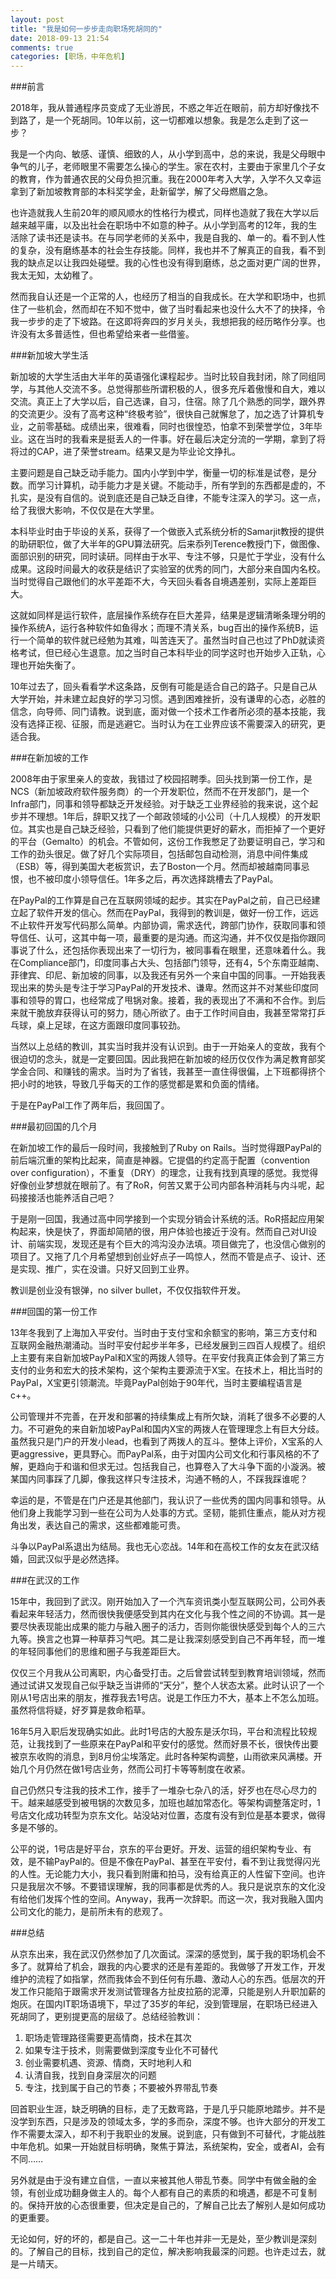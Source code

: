 ```yaml
---
layout: post
title: "我是如何一步步走向职场死胡同的"
date: 2018-09-13 21:54
comments: true
categories: [职场，中年危机]
---
```



###前言

2018年，我从普通程序员变成了无业游民，不惑之年近在眼前，前方却好像找不到路了，是一个死胡同。10年以前，这一切都难以想象。我是怎么走到了这一步？

我是一个内向、敏感、谨慎、细致的人，从小学到高中，总的来说，我是父母眼中争气的儿子，老师眼里不需要怎么操心的学生。家在农村，主要由于家里几个子女的教育，作为普通农民的父母负担沉重。我在2000年考入大学，入学不久又幸运拿到了新加坡教育部的本科奖学金，赴新留学，解了父母燃眉之急。

也许造就我人生前20年的顺风顺水的性格行为模式，同样也造就了我在大学以后越来越平庸，以及出社会在职场中不如意的种子。从小学到高考的12年，我的生活除了读书还是读书。在与同学老师的关系中，我是自我的、单一的。看不到人性的复杂，没有磨练基本的社会生存技能。同样，我也并不了解真正的自我，看不到我的缺点足以让我四处碰壁。我的心性也没有得到磨练，总之面对更广阔的世界，我太无知，太幼稚了。

然而我自认还是一个正常的人，也经历了相当的自我成长。在大学和职场中，也抓住了一些机会，然而却在不知不觉中，做了当时看起来也没什么大不了的抉择，令我一步步的走了下坡路。在这即将奔四的岁月关头，我想把我的经历略作分享。也许没有太多普适性，但也希望给来者一些借鉴。

###新加坡大学生活

新加坡的大学生活由大半年的英语强化课程起步。当时比较自我封闭，除了同组同学，与其他人交流不多。总觉得那些所谓积极的人，很多充斥着傲慢和自大，难以交流。真正上了大学以后，自己选课，自习，住宿。除了几个熟悉的同学，跟外界的交流更少。没有了高考这种“终极考验”，很快自己就懈怠了，加之选了计算机专业，之前零基础。成绩出来，很难看，同时也很惶恐，怕拿不到荣誉学位，3年毕业。这在当时的我看来是挺丢人的一件事。好在最后决定分流的一学期，拿到了将将过的CAP，进了荣誉stream。结果又是为毕业论文挣扎。

主要问题是自己缺乏动手能力。国内小学到中学，衡量一切的标准是试卷，是分数。而学习计算机，动手能力才是关键。不能动手，所有学到的东西都是虚的，不扎实，是没有自信的。说到底还是自己缺乏自律，不能专注深入的学习。这一点，给了我很大影响，不仅仅是在大学里。

本科毕业时由于毕设的关系，获得了一个做嵌入式系统分析的Samarjit教授的提供的助研职位，做了大半年的GPU算法研究。后来忝列Terence教授门下，做图像、面部识别的研究，同时读研。同样由于水平、专注不够，只是忙于学业，没有什么成果。这段时间最大的收获是结识了实验室的优秀的同门，大部分来自国内名校。当时觉得自己跟他们的水平差距不大，今天回头看各自境遇差别，实际上差距巨大。

这就如同样是运行软件，底层操作系统存在巨大差异，结果是逻辑清晰条理分明的操作系统A，运行各种软件如鱼得水；而理不清关系，bug百出的操作系统B，运行一个简单的软件就已经勉为其难，叫苦连天了。虽然当时自己也过了PhD就读资格考试，但已经心生退意。加之当时自己本科毕业的同学这时也开始步入正轨，心理也开始失衡了。

10年过去了，回头看看学术这条路，反倒有可能是适合自己的路子。只是自己从大学开始，并未建立起良好的学习习惯。遇到困难挫折，没有谦卑的心态，必胜的信念，向导师、同门请教。说到底，面对做一个技术工作者所必须的基本技能，我没有选择正视、征服，而是逃避它。当时认为在工业界应该不需要深入的研究，更适合我。

###在新加坡的工作

2008年由于家里亲人的变故，我错过了校园招聘季。回头找到第一份工作，是NCS（新加坡政府软件服务商）的一个开发职位，然而不在开发部门，是一个Infra部门，同事和领导都缺乏开发经验。对于缺乏工业界经验的我来说，这个起步并不理想。1年后，辞职又找了一个邮政领域的小公司（十几人规模）的开发职位。其实也是自己缺乏经验，只看到了他们能提供更好的薪水，而拒掉了一个更好的平台（Gemalto）的机会。不管如何，这份工作我憋足了劲要证明自己，学习和工作的劲头很足。做了好几个实际项目，包括邮包自动检测，消息中间件集成（ESB）等，得到美国大老板赏识，去了Boston一个月。然而却被越南同事忌恨，也不被印度小领导信任。1年多之后，再次选择跳槽去了PayPal。

在PayPal的工作算是自己在互联网领域的起步。其实在PayPal之前，自己已经建立起了软件开发的信心。然而在PayPal，我得到的教训是，做好一份工作，远远不止软件开发写代码那么简单。内部协调，需求迭代，跨部门协作，获取同事和领导信任、认可，这其中每一项，最重要的是沟通。而这沟通，并不仅仅是指你跟同事说了什么，还包括你表现出来了一切行为，被同事看在眼里，还意味着什么。我在Compliance部门，印度同事占大头、包括部门领导，还有4，5个东南亚越南、菲律宾、印尼、新加坡的同事，以及我还有另外一个来自中国的同事。一开始我表现出来的势头是专注于学习PayPal的开发技术、谦卑。然而这并不对某些印度同事和领导的胃口，也经常成了甩锅对象。接着，我的表现出了不满和不合作。到后来就干脆放弃获得认可的努力，随心所欲了。由于工作时间自由，我甚至常常打乒乓球，桌上足球，在这方面跟印度同事较劲。

当然以上总结的教训，其实当时我并没有认识到。由于一开始亲人的变故，我有个很迫切的念头，就是一定要回国。因此我把在新加坡的经历仅仅作为满足教育部奖学金合同、和赚钱的需求。当时为了省钱，我甚至一直住得很偏，上下班都得挤个把小时的地铁，导致几乎每天的工作的感觉都是累和负面的情绪。

于是在PayPal工作了两年后，我回国了。

###最初回国的几个月

在新加坡工作的最后一段时间，我接触到了Ruby on Rails。当时觉得跟PayPal的前后端沉重的架构比起来，简直是神器。它提倡的约定高于配置（convention over configuration），不重复（DRY）的理念，让我有找到真理的感觉。我觉得好像创业梦想就在眼前了。有了RoR，何苦又累于公司内部各种消耗与内斗呢，起码接接活也能养活自己吧？

于是刚一回国，我通过高中同学接到一个实现分销会计系统的活。RoR搭起应用架构起来，快是快了，界面却简陋的很，用户体验也接近于没有。然而自己对UI设计、前端实现，发现还是有个巨大的鸿沟没办法填。项目做完了，也没信心做别的项目了。又拖了几个月希望想到创业好点子一鸣惊人，然而不管是点子、设计、还是实现、推广，实在没谱。只好又回到工业界。

教训是创业没有银弹，no silver bullet，不仅仅指软件开发。

###回国的第一份工作

13年冬我到了上海加入平安付。当时由于支付宝和余额宝的影响，第三方支付和互联网金融热潮涌动。当时平安付起步半年多，已经发展到三四百人规模了。组织上主要有来自新加坡PayPal和X宝的两拨人领导。在平安付我真正体会到了第三方支付的业务和宏大的技术架构，这个架构主要源流于X宝。在技术上，相比当时的PayPal，X宝更引领潮流。毕竟PayPal创始于90年代，当时主要编程语言是c++。 

公司管理并不完善，在开发和部署的持续集成上有所欠缺，消耗了很多不必要的人力。不可避免的来自新加坡PayPal和国内X宝的两拨人在管理理念上有巨大分歧。虽然我只是门户的开发小lead，也看到了两拨人的互斗。整体上评价，X宝系的人更aggressive，更具野心。而PayPal系，由于对国内公司文化和行事风格的不了解，更趋向于和谐和但求无过。包括我自己，也算卷入了大斗争下面的小漩涡。被某国内同事踩了几脚，像我这样只专注技术，沟通不畅的人，不踩我踩谁呢？

幸运的是，不管是在门户还是其他部门，我认识了一些优秀的国内同事和领导。从他们身上我能学习到一些在公司为人处事的方式。坚韧，能抓住重点，能从对方视角出发，表达自己的需求，这些都难能可贵。

斗争以PayPal系退出为结局。我也无心恋战。14年和在高校工作的女友在武汉结婚，回武汉似乎是必然选择。

###在武汉的工作

15年中，我回到了武汉。刚开始加入了一个汽车资讯类小型互联网公司，公司外表看起来年轻活力，然而很快我便感受到其内在文化与我个性之间的不协调。其一是要尽快表现能出成果的能力与融入圈子的活力，否则你能很快感受到每个人的三六九等。换言之也算一种草莽习气吧。其二是让我深刻感受到自己不再年轻，而一堆的年轻同事他们的思维和圈子与我差距巨大。

仅仅三个月我从公司离职，内心备受打击。之后曾尝试转型到教育培训领域，然而通过试讲又发现自己似乎缺乏当讲师的“天分”，整个人状态太紧。此时认识了一个刚从1号店出来的朋友，推荐我去1号店。说是工作压力不大，基本上不怎么加班。虽然将信将疑，好歹算是救命稻草。

16年5月入职后发现确实如此。此时1号店的大股东是沃尔玛，平台和流程比较规范，让我找到了一些原来在PayPal和平安付的感觉。然而好景不长，很快传出要被京东收购的消息，到8月份尘埃落定。此时各种架构调整，山雨欲来风满楼。开始几个月仍然在做1号店业务，然而公司打卡等等制度在收紧。

自己仍然只专注我的技术工作，接手了一堆杂七杂八的活，好歹也在尽心尽力的干。越来越感受到被甩锅的次数见多，加班也越加常态化。等架构调整落定时，1号店文化成功转型为京东文化。站没站对位置，态度有没有到位是基本要求，做得多是不够的。

公平的说，1号店是好平台，京东的平台更好。开发、运营的组织架构专业、有效，是不输PayPal的。但是不像在PayPal、甚至在平安付，看不到让我觉得闪光的人性。无论能力大小，我只看到附庸和拍马，没有给真正的人性留下空间。也许只是我层次不够。不要错误理解，我的同事都是优秀的人。我只是说京东的文化没有给他们发挥个性的空间。Anyway，我再一次辞职。而这一次，我对我融入国内公司文化的能力，是前所未有的悲观了。

###总结

从京东出来，我在武汉仍然参加了几次面试。深深的感觉到，属于我的职场机会不多了。就算给了机会，跟我的内心要求的还是有差距的。我做够了开发工作，开发维护的流程了如指掌，然而我体会不到任何有乐趣、激动人心的东西。低层次的开发工作只能陷于跟需求开发测试管理各方扯皮拉筋的泥潭，只能是别人升职加薪的炮灰。在国内IT职场语境下，早过了35岁的年纪，没到管理层，在职场已经进入死胡同了，更别提更高的层级了。总结经验教训：

1. 职场走管理路径需要更高情商，技术在其次
2. 如果专注于技术，则需要做到深度专业化不可替代
3. 创业需要机遇、资源、情商，天时地利人和
4. 认清自我，找到自身深层次的问题
5. 专注，找到属于自己的节奏；不要被外界带乱节奏

回首职业生涯，缺乏明确的目标，走了无数弯路，于是几乎只能原地踏步。并不是没学到东西，只是涉及的领域太多，学的多而杂，深度不够。也许大部分的开发工作不需要太深入，却不利于我职业的发展。说到底，只有做到不可替代，才能战胜中年危机。如果一开始就目标明确，聚焦于算法，系统架构，安全，或者AI，会有不同……

另外就是由于没有建立自信，一直以来被其他人带乱节奏。同学中有做金融的金领，有创业成功翻身做主人的。每个人都有自己的素质的和境遇，都是不可复制的。保持开放的心态很重要，但决定是自己的，了解自己比去了解别人是如何成功的更重要。

无论如何，好的坏的，都是自己。这一二十年也并非一无是处，至少教训是深刻的。了解自己的目标，找到自己的定位，解决影响我最深的问题。也许走过去，就是一片晴天。


